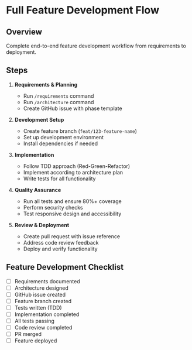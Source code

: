 # Full Feature Development Flow

## Overview
Complete end-to-end feature development workflow from requirements to deployment.

## Steps
1. **Requirements & Planning**
   - Run `/requirements` command
   - Run `/architecture` command
   - Create GitHub issue with phase template

2. **Development Setup**
   - Create feature branch (`feat/123-feature-name`)
   - Set up development environment
   - Install dependencies if needed

3. **Implementation**
   - Follow TDD approach (Red-Green-Refactor)
   - Implement according to architecture plan
   - Write tests for all functionality

4. **Quality Assurance**
   - Run all tests and ensure 80%+ coverage
   - Perform security checks
   - Test responsive design and accessibility

5. **Review & Deployment**
   - Create pull request with issue reference
   - Address code review feedback
   - Deploy and verify functionality

## Feature Development Checklist
- [ ] Requirements documented
- [ ] Architecture designed
- [ ] GitHub issue created
- [ ] Feature branch created
- [ ] Tests written (TDD)
- [ ] Implementation completed
- [ ] All tests passing
- [ ] Code review completed
- [ ] PR merged
- [ ] Feature deployed

